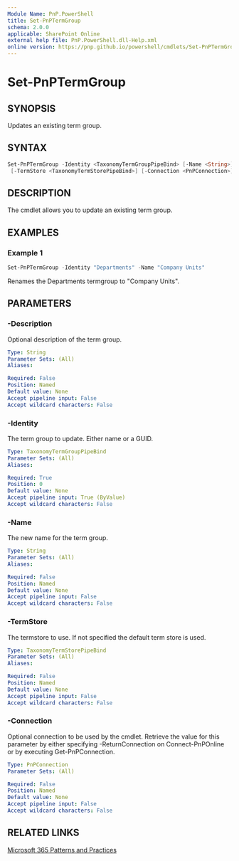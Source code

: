 ```yaml
---
Module Name: PnP.PowerShell
title: Set-PnPTermGroup
schema: 2.0.0
applicable: SharePoint Online
external help file: PnP.PowerShell.dll-Help.xml
online version: https://pnp.github.io/powershell/cmdlets/Set-PnPTermGroup.html
---
```

 
# Set-PnPTermGroup

## SYNOPSIS
Updates an existing term group.

## SYNTAX

```powershell
Set-PnPTermGroup -Identity <TaxonomyTermGroupPipeBind> [-Name <String>] [-Description <String>] 
 [-TermStore <TaxonomyTermStorePipeBind>] [-Connection <PnPConnection>] [<CommonParameters>]
```

## DESCRIPTION
The cmdlet allows you to update an existing term group.

## EXAMPLES

### Example 1
```powershell
Set-PnPTermGroup -Identity "Departments" -Name "Company Units"
```

Renames the Departments termgroup to "Company Units".

## PARAMETERS


### -Description
Optional description of the term group.

```yaml
Type: String
Parameter Sets: (All)
Aliases:

Required: False
Position: Named
Default value: None
Accept pipeline input: False
Accept wildcard characters: False
```

### -Identity
The term group to update. Either name or a GUID.

```yaml
Type: TaxonomyTermGroupPipeBind
Parameter Sets: (All)
Aliases:

Required: True
Position: 0
Default value: None
Accept pipeline input: True (ByValue)
Accept wildcard characters: False
```

### -Name
The new name for the term group.

```yaml
Type: String
Parameter Sets: (All)
Aliases:

Required: False
Position: Named
Default value: None
Accept pipeline input: False
Accept wildcard characters: False
```

### -TermStore
The termstore to use. If not specified the default term store is used.

```yaml
Type: TaxonomyTermStorePipeBind
Parameter Sets: (All)
Aliases:

Required: False
Position: Named
Default value: None
Accept pipeline input: False
Accept wildcard characters: False
```


### -Connection
Optional connection to be used by the cmdlet. Retrieve the value for this parameter by either specifying -ReturnConnection on Connect-PnPOnline or by executing Get-PnPConnection.

```yaml
Type: PnPConnection
Parameter Sets: (All)

Required: False
Position: Named
Default value: None
Accept pipeline input: False
Accept wildcard characters: False
```


## RELATED LINKS

[Microsoft 365 Patterns and Practices](https://aka.ms/m365pnp)

